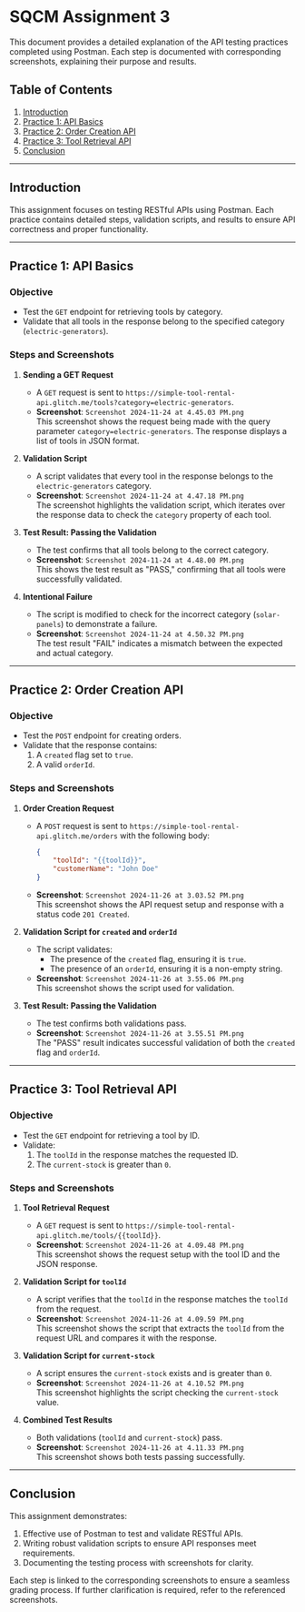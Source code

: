 # SQCM Assignment 3

This document provides a detailed explanation of the API testing practices completed using Postman. Each step is documented with corresponding screenshots, explaining their purpose and results.

## Table of Contents
1. [Introduction](#introduction)
2. [Practice 1: API Basics](#practice-1-api-basics)
3. [Practice 2: Order Creation API](#practice-2-order-creation-api)
4. [Practice 3: Tool Retrieval API](#practice-3-tool-retrieval-api)
5. [Conclusion](#conclusion)

---

## Introduction

This assignment focuses on testing RESTful APIs using Postman. Each practice contains detailed steps, validation scripts, and results to ensure API correctness and proper functionality.

---

## Practice 1: API Basics

### Objective
- Test the `GET` endpoint for retrieving tools by category.
- Validate that all tools in the response belong to the specified category (`electric-generators`).

### Steps and Screenshots
1. **Sending a GET Request**  
   - A `GET` request is sent to `https://simple-tool-rental-api.glitch.me/tools?category=electric-generators`.  
   - **Screenshot**: `Screenshot 2024-11-24 at 4.45.03 PM.png`  
     This screenshot shows the request being made with the query parameter `category=electric-generators`. The response displays a list of tools in JSON format.

2. **Validation Script**  
   - A script validates that every tool in the response belongs to the `electric-generators` category.  
   - **Screenshot**: `Screenshot 2024-11-24 at 4.47.18 PM.png`  
     The screenshot highlights the validation script, which iterates over the response data to check the `category` property of each tool.

3. **Test Result: Passing the Validation**  
   - The test confirms that all tools belong to the correct category.  
   - **Screenshot**: `Screenshot 2024-11-24 at 4.48.00 PM.png`  
     This shows the test result as "PASS," confirming that all tools were successfully validated.

4. **Intentional Failure**  
   - The script is modified to check for the incorrect category (`solar-panels`) to demonstrate a failure.  
   - **Screenshot**: `Screenshot 2024-11-24 at 4.50.32 PM.png`  
     The test result "FAIL" indicates a mismatch between the expected and actual category.

---

## Practice 2: Order Creation API

### Objective
- Test the `POST` endpoint for creating orders.
- Validate that the response contains:
  1. A `created` flag set to `true`.
  2. A valid `orderId`.

### Steps and Screenshots
1. **Order Creation Request**  
   - A `POST` request is sent to `https://simple-tool-rental-api.glitch.me/orders` with the following body:
     ```json
     {
         "toolId": "{{toolId}}",
         "customerName": "John Doe"
     }
     ```
   - **Screenshot**: `Screenshot 2024-11-26 at 3.03.52 PM.png`  
     This screenshot shows the API request setup and response with a status code `201 Created`.

2. **Validation Script for `created` and `orderId`**  
   - The script validates:
     - The presence of the `created` flag, ensuring it is `true`.
     - The presence of an `orderId`, ensuring it is a non-empty string.  
   - **Screenshot**: `Screenshot 2024-11-26 at 3.55.06 PM.png`  
     This screenshot shows the script used for validation.

3. **Test Result: Passing the Validation**  
   - The test confirms both validations pass.  
   - **Screenshot**: `Screenshot 2024-11-26 at 3.55.51 PM.png`  
     The "PASS" result indicates successful validation of both the `created` flag and `orderId`.

---

## Practice 3: Tool Retrieval API

### Objective
- Test the `GET` endpoint for retrieving a tool by ID.
- Validate:
  1. The `toolId` in the response matches the requested ID.
  2. The `current-stock` is greater than `0`.

### Steps and Screenshots
1. **Tool Retrieval Request**  
   - A `GET` request is sent to `https://simple-tool-rental-api.glitch.me/tools/{{toolId}}`.  
   - **Screenshot**: `Screenshot 2024-11-26 at 4.09.48 PM.png`  
     This screenshot shows the request setup with the tool ID and the JSON response.

2. **Validation Script for `toolId`**  
   - A script verifies that the `toolId` in the response matches the `toolId` from the request.  
   - **Screenshot**: `Screenshot 2024-11-26 at 4.09.59 PM.png`  
     This screenshot shows the script that extracts the `toolId` from the request URL and compares it with the response.

3. **Validation Script for `current-stock`**  
   - A script ensures the `current-stock` exists and is greater than `0`.  
   - **Screenshot**: `Screenshot 2024-11-26 at 4.10.52 PM.png`  
     This screenshot highlights the script checking the `current-stock` value.

4. **Combined Test Results**  
   - Both validations (`toolId` and `current-stock`) pass.  
   - **Screenshot**: `Screenshot 2024-11-26 at 4.11.33 PM.png`  
     This screenshot shows both tests passing successfully.

---

## Conclusion

This assignment demonstrates:
1. Effective use of Postman to test and validate RESTful APIs.
2. Writing robust validation scripts to ensure API responses meet requirements.
3. Documenting the testing process with screenshots for clarity.

Each step is linked to the corresponding screenshots to ensure a seamless grading process. If further clarification is required, refer to the referenced screenshots.
